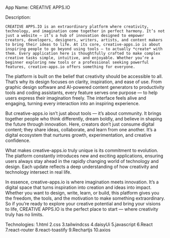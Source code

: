 App Name: CREATIVE APPS.IO

Description:

    CREATIVE APPS.IO is an extraordinary platform where creativity, technology, and imagination come together in perfect harmony. It’s not just a website — it’s a hub of innovation designed to empower creators, developers, designers, writers, artists, and content makers to bring their ideas to life. At its core, creative-apps.io is about inspiring people to go beyond using tools — to actually *create* with them. Every application here is thoughtfully crafted to make complex creative tasks simple, intuitive, and enjoyable. Whether you’re a beginner exploring new tools or a professional seeking powerful features, creative-apps.io offers something for everyone.

The platform is built on the belief that creativity should be accessible to all. That’s why its design focuses on clarity, inspiration, and ease of use. From graphic design software and AI-powered content generators to productivity tools and coding assistants, every feature serves one purpose — to help users express their imagination freely. The interface feels alive and engaging, turning every interaction into an inspiring experience.

But creative-apps.io isn’t just about tools — it’s about community. It brings together people who think differently, dream boldly, and believe in shaping the future through innovation. Here, creators don’t just consume digital content; they share ideas, collaborate, and learn from one another. It’s a digital ecosystem that nurtures growth, experimentation, and creative confidence.

What makes creative-apps.io truly unique is its commitment to evolution. The platform constantly introduces new and exciting applications, ensuring users always stay ahead in the rapidly changing world of technology and design. Each update reflects a deep understanding of how creativity and technology intersect in real life.

In essence, creative-apps.io is where imagination meets innovation. It’s a digital space that turns inspiration into creation and ideas into impact. Whether you want to design, write, learn, or build, this platform gives you the freedom, the tools, and the motivation to make something extraordinary. So if you’re ready to explore your creative potential and bring your visions to life, CREATIVE APPS.IO is the perfect place to start — where creativity truly has no limits.


Technologies:
1.html
2.css
3.tailwindcss
4.daisyUi
5.javascript
6.React
7.react-router
8.react-toastify
9.Rechartjs
10.axios
